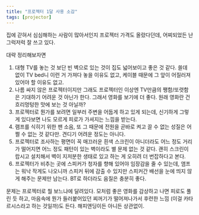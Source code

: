 ```yaml
---
title: "프로젝터 1달 사용 소감"
tags: [projector]
---
```


집에 갇혀서 심심해하는 사람이 많아서인지 프로젝터 가격도 올랐다던데, 어찌되었든 난 그럭저럭 잘 쓰고 있다.

대략 정리해보자면

1) 대형 TV를 놓는 것 보단 빈 벽으로 있는 것이 집도 넓어보이고 좋은 것 같다. 쓸데 없이 TV bed니 이런 거 가져다 놓을 이유도 없고, 케이블 때문에 그 앞이 어질러져 있어야 할 이유도 없고.
2) 나름 싸지 않은 프로젝터이지만 그래도 프로젝터인 이상엔 TV만큼의 쨍함/또렷함은 기대하기 어려운 것 아닌가 한다. 그래서 영화를 보기에 더 좋다. 원래 영화란 건 흐리멍텅한 맛에 보는 것 아닐까?
3) 프로젝터로 뭔가를 보려면 일부러 주변을 어둡게 하고 있게 되는데, 신기하게 그렇게 있다보면 나도 모르게 피로가 가셔지는 느낌을 받는다. 
4) 램프를 식히기 위한 팬 소음, 또 그 때문에 전원을 곧바로 켜고 끌 수 없는 성질은 어쩔 수 없는 것 같다만. 견디기 어려운 정도는 아니다. 
5) 프로젝터로 조사하는 평면이 꼭 매끄러운 흰색 스크린이 아니더라도 어느 정도 거리가 떨어지면 어느 정도 패턴이 있는 벽이라도 별 문제 없는 것 같다. 괜히 스크린이랍시고 설치해서 벽이 지저분한 생태로 있고 하는 게 오히려 더 번잡하다고 본다.
6) 프로젝터가 비추는 곳에 스피커가 청자를 향해 있어야 임장감을 줄 수 있는데, 앰프는 워낙 작게도 나오니까 스피커 뒤에 감출 수 있지만 스피커간 배선을 눈에 띄지 않게 해주는 문제만 남는다. BT로 하더라도 음질은 충분히 좋다. 

문제는 프로젝터로 뭘 보느냐에 달려있다. 모처럼 좋은 영화를 감상하고 나면 피로도 풀린 듯 하고, 마음속에 뭔가 들러붙어있던 찌꺼기가 떨어져나가서 후련한 느낌 (이걸 카타르시스라고 하는 것일까)도 든다. 해피앤딩이든 아니든 상관없이.